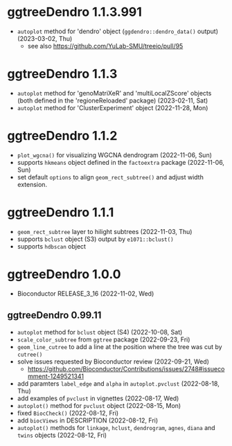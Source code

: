 # ggtreeDendro 1.1.3.991

+ `autoplot` method for 'dendro' object (`ggdendro::dendro_data()` output) (2023-03-02, Thu)    
    - see also <https://github.com/YuLab-SMU/treeio/pull/95>

# ggtreeDendro 1.1.3

+ `autoplot` method for 'genoMatriXeR' and 'multiLocalZScore' objects (both defined in the 'regioneReloaded' package) (2023-02-11, Sat)
+ `autoplot` method for 'ClusterExperiment' object (2022-11-28, Mon)

# ggtreeDendro 1.1.2

+ `plot_wgcna()` for visualizing WGCNA dendrogram (2022-11-06, Sun)
+ supports `hkmeans` object defined in the `factoextra` package (2022-11-06, Sun)
+ set default `options` to align `geom_rect_subtree()` and adjust width extension.

# ggtreeDendro 1.1.1

+ `geom_rect_subtree` layer to hilight subtrees (2022-11-03, Thu)
+ supports `bclust` object (S3) output by `e1071::bclust()` 
+ supports `hdbscan` object 

# ggtreeDendro 1.0.0

+ Bioconductor RELEASE_3_16 (2022-11-02, Wed)

## ggtreeDendro 0.99.11

+ `autoplot` method for `bclust` object (S4) (2022-10-08, Sat)
+ `scale_color_subtree` from `ggtree` package (2022-09-23, Fri)
+ `geom_line_cutree` to add a line at the position where the tree was cut by `cutree()` 
+ solve issues requested by Bioconductor review (2022-09-21, Wed)
    - <https://github.com/Bioconductor/Contributions/issues/2748#issuecomment-1249521341>
+ add paramters `label_edge` and `alpha` in `autoplot.pvclust` (2022-08-18, Thu)
+ add examples of `pvclust` in vignettes (2022-08-17, Wed)
+ `autoplot()` method for `pvclust` object (2022-08-15, Mon)
+ fixed `BiocCheck()` (2022-08-12, Fri)
+ add `biocViews` in DESCRIPTION (2022-08-12, Fri)
+ `autoplot()` methods for `linkage`, `hclust`, `dendrogram`, `agnes`, `diana` and `twins` objects (2022-08-12, Fri)
